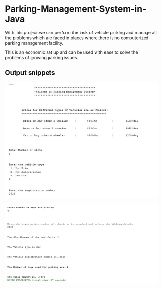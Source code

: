 # **Parking-Management-System-in-Java**
With this project we can perform the task of vehicle parking and manage all the problems which are faced in places where there is no computerized parking management facility.

This is an economic set up and can be used with ease to solve the problems of growing parking issues.

## Output snippets

![alt text](https://github.com/Uday-Vulchi/Parking-Management-System-in-Java/blob/master/Sample_Output.JPG)

![alt text](https://github.com/Uday-Vulchi/Parking-Management-System-in-Java/blob/master/Sample_Output_2.JPG)
